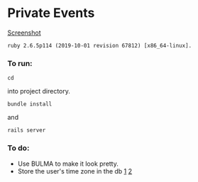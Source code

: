 # Private Events

[Screenshot](demo1.png)

```
ruby 2.6.5p114 (2019-10-01 revision 67812) [x86_64-linux].
```

### To run:

```
cd 
```

into project directory.

```
bundle install
```

and

```
rails server
```

### To do:

* Use BULMA to make it look pretty.
* Store the user's time zone in the db [1](https://stackoverflow.com/questions/5267170/how-to-display-the-time-in-users-timezone)
[2](https://stackoverflow.com/questions/12326570/rails-how-to-get-the-current-users-time-zone-when-using-heroku)
